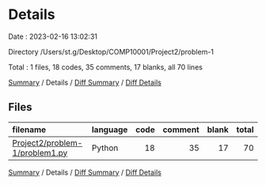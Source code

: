 # Details

Date : 2023-02-16 13:02:31

Directory /Users/st.g/Desktop/COMP10001/Project2/problem-1

Total : 1 files,  18 codes, 35 comments, 17 blanks, all 70 lines

[Summary](results.md) / Details / [Diff Summary](diff.md) / [Diff Details](diff-details.md)

## Files
| filename | language | code | comment | blank | total |
| :--- | :--- | ---: | ---: | ---: | ---: |
| [Project2/problem-1/problem1.py](/Project2/problem-1/problem1.py) | Python | 18 | 35 | 17 | 70 |

[Summary](results.md) / Details / [Diff Summary](diff.md) / [Diff Details](diff-details.md)